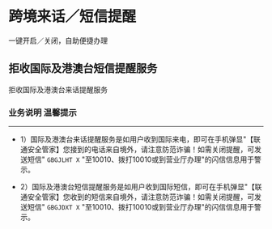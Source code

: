 # 跨境来话／短信提醒
一键开启／关闭，自助便捷办理

## 拒收国际及港澳台短信提醒服务

拒收国际及港澳台来话提醒服务


### 业务说明                                          温馨提示
---                                                    ---
- 1）国际及港澳台来话提醒服务是如用户收到国际来电，即可在手机弹显"【联通安全管家】您接到的电话来自境外，请注意防范诈骗！如需关闭提醒，可发送短信" `GBGJLHT X` "至10010、拨打10010或到营业厅办理"的闪信信息用于警示。

- 2）国际及港澳台短信提醒服务是如用户收到国际短信，即可在手机弹显"【联通安全管家】您收到的短信来自境外，请注意防范诈骗！如需关闭提醒，可发送短信" `GBGJDXT X` "至10010、拨打10010或到营业厅办理"的闪信信息用于警示。

